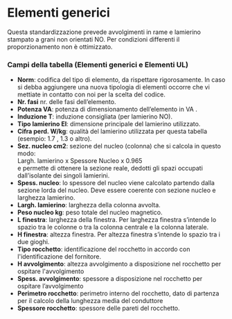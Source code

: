 # Elementi generici
Questa standardizzazione prevede avvolgimenti in rame e lamierino stampato a grani non orientati NO. Per condizioni differenti il proporzionamento non è ottimizzato.

### Campi della tabella (Elementi generici e Elementi UL)

- **Norm**: codifica del tipo di elemento, da rispettare rigorosamente. In caso si debba aggiungere una nuova tipologia di elementi occorre che vi mettiate in contatto con noi per la scelta del codice.
- **Nr. fasi** nr. delle fasi dell’elemento.
- **Potenza VA**: potenza di dimensionamento dell’elemento in VA .
- **Induzione T**: induzione consigliata (per lamierino NO).
- **Tipo lamierino EI**: dimensione principale del lamierino utilizzato. 
- **Cifra perd. W/kg**:	qualità del lamierino utilizzata per questa tabella (esempio: 1.7 , 1.3 o altro).
- **Sez. nucleo cm2**: sezione del nucleo (colonna) che si calcola in questo modo:<br>
Largh. lamierino x Spessore Nucleo x 0.965
<br>e permette di ottenere la sezione reale, dedotti gli spazi occupati dall’isolante dei singoli lamierini.<br>
- **Spess. nucleo**: lo spessore del nucleo viene calcolato partendo dalla sezione lorda del nucleo. Deve essere coerente con sezione nucleo e larghezza lamierino.
- **Largh. lamierino**: larghezza della colonna avvolta.
- **Peso nucleo kg**: peso totale del nucleo magnetico.
- **L finestra**: larghezza della finestra. Per larghezza finestra s’intende lo spazio tra le colonne o tra la colonna centrale e la colonna laterale.
- **H finestra**: altezza finestra. Per altezza finestra s’intende lo spazio tra i due gioghi.
- **Tipo rocchetto**: identificazione del rocchetto in accordo con l'identificazione del fornitore.
- **H avvolgimento**: altezza avvolgimento a disposizione nel rocchetto per ospitare l'avvolgimento
- **Spess. avvolgimento**: spessore a disposizione nel rocchetto per ospitare l’avvolgimento
- **Perimetro rocchetto**: perimetro interno del rocchetto, dato di partenza per il calcolo della lunghezza media del conduttore
- **Spessore rocchetto**: spessore delle pareti del rocchetto.